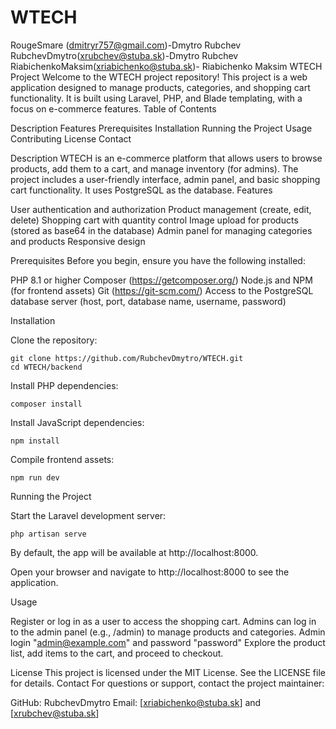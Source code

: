 # WTECH
RougeSmare (dmitryr757@gmail.com)-Dmytro Rubchev
RubchevDmytro(xrubchev@stuba.sk)-Dmytro Rubchev
RiabichenkoMaksim(xriabichenko@stuba.sk)- Riabichenko Maksim
WTECH Project
Welcome to the WTECH project repository! This project is a web application designed to manage products, categories, and shopping cart functionality. It is built using Laravel, PHP, and Blade templating, with a focus on e-commerce features.
Table of Contents

Description
Features
Prerequisites
Installation
Running the Project
Usage
Contributing
License
Contact

Description
WTECH is an e-commerce platform that allows users to browse products, add them to a cart, and manage inventory (for admins). The project includes a user-friendly interface, admin panel, and basic shopping cart functionality. It uses PostgreSQL as the database.
Features

User authentication and authorization
Product management (create, edit, delete)
Shopping cart with quantity control
Image upload for products (stored as base64 in the database)
Admin panel for managing categories and products
Responsive design

Prerequisites
Before you begin, ensure you have the following installed:

PHP 8.1 or higher
Composer (https://getcomposer.org/)
Node.js and NPM (for frontend assets)
Git (https://git-scm.com/)
Access to the PostgreSQL database server (host, port, database name, username, password)

Installation

Clone the repository:
```
git clone https://github.com/RubchevDmytro/WTECH.git
cd WTECH/backend
```


Install PHP dependencies:
```
composer install
```


Install JavaScript dependencies:
```
npm install
```


Compile frontend assets:
```
npm run dev
```



Running the Project

Start the Laravel development server:
```
php artisan serve
```


By default, the app will be available at http://localhost:8000.


Open your browser and navigate to http://localhost:8000 to see the application.


Usage

Register or log in as a user to access the shopping cart.
Admins can log in to the admin panel (e.g., /admin) to manage products and categories.
Admin login "admin@example.com" and password "password"
Explore the product list, add items to the cart, and proceed to checkout.

License
This project is licensed under the MIT License. See the LICENSE file for details.
Contact
For questions or support, contact the project maintainer:

GitHub: RubchevDmytro
Email: [xriabichenko@stuba.sk] and [xrubchev@stuba.sk]

